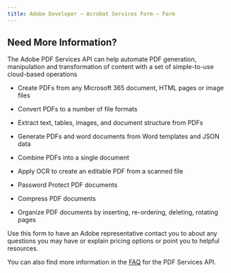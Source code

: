 ```yaml
---
title: Adobe Developer — Acrobat Services Form — Form
---
```



<TextBlock slots="heading, text" width="100%" theme="lightest"  alignment="yes"  className="py-0 text-align-left div-p-0 left-content" />

## Need More Information?

The Adobe PDF Services API can help automate PDF generation, manipulation and transformation of content with a set of simple-to-use cloud-based operations

<TextBlock slots="text" width="100%" theme="lightest"  alignment="yes" paddingTop="5" paddingBottom='5' className="py-0 div-p-0 left-content"/>

- Create PDFs from any Microsoft 365 document, HTML pages or image files

- Convert PDFs to a number of file formats

- Extract text, tables, images, and document structure from PDFs

- Generate PDFs and word documents from Word templates and JSON data

- Combine PDFs into a single document

- Apply OCR to create an editable PDF from a scanned file

- Password Protect PDF documents

- Compress PDF documents

- Organize PDF documents by inserting, re-ordering, deleting, rotating pages

<TextBlock slots="text" width="100%" theme="lightest"  alignment="yes" paddingTop="5" paddingBottom='5' className="py-0 div-p-0 left-content"/>

Use this form to have an Adobe representative contact you to about any questions you may have or explain pricing options or point you to helpful resources.

<TextBlock slots="text" width="100%" theme="lightest"  alignment="yes" paddingTop="5" paddingBottom='5' className="py-0 div-p-0 left-content"/>

You can also find more information in the <a title="FAQ Link" href="https://www.adobe.com/go/dcsdk_forum">FAQ</a> for the PDF Services API.
